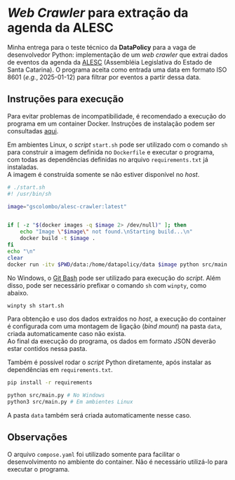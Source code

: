 # *Web Crawler* para extração da agenda da ALESC

Minha entrega para o teste técnico da **DataPolicy** para a vaga de desenvolvedor Python: implementação de um *web crawler* que extrai dados de eventos da agenda da [ALESC](https://www.alesc.sc.gov.br/agenda/) (Assembléia Legislativa do Estado de Santa Catarina). O programa aceita como entrada uma data em formato ISO 8601 (*e.g.*, 2025-01-12) para filtrar por eventos a partir dessa data.


## Instruções para execução
Para evitar problemas de incompatibilidade, é recomendado a execução do programa em um container Docker. Instruções de instalação podem ser consultadas [aqui](https://docs.docker.com/engine/install/).

Em ambientes Linux, o *script* `start.sh` pode ser utilizado com o comando `sh` para construir a imagem definida no `Dockerfile` e executar o programa, com todas as dependências definidas no arquivo `requirements.txt` já instaladas. \
A imagem é construída somente se não estiver disponível no *host*.

```sh
# ./start.sh
#! /usr/bin/sh

image="gscolombo/alesc-crawler:latest"


if [ -z "$(docker images -q $image 2> /dev/null)" ]; then
    echo "Image \"$image\" not found.\nStarting build...\n"
    docker build -t $image .
fi
echo "\n"
clear
docker run -itv $PWD/data:/home/datapolicy/data $image python src/main.py
```

No Windows, o [Git Bash](https://git-scm.com/) pode ser utilizado para execução do *script*. Além disso, pode ser necessário prefixar o comando `sh` com `winpty`, como abaixo.

```sh
winpty sh start.sh
```
Para obtenção e uso dos dados extraídos no *host*, a execução do container é configurada com uma montagem de ligação (*bind mount*) na pasta `data`, criada automaticamente caso não exista. \
Ao final da execução do programa, os dados em formato JSON deverão estar contidos nessa pasta.

Também é possível rodar o *script* Python diretamente, após instalar as dependências em `requirements.txt`.

```sh
pip install -r requirements

python src/main.py # No Windows
python3 src/main.py # Em ambientes Linux
```
A pasta `data` também será criada automaticamente nesse caso.



## Observações
O arquivo `compose.yaml` foi utilizado somente para facilitar o desenvolvimento no ambiente do container. Não é necessário utilizá-lo para executar o programa.

    
    
